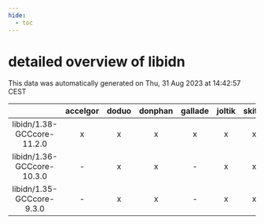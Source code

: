 ```yaml
---
hide:
  - toc
---
```


detailed overview of libidn
===========================


This data was automatically generated on Thu, 31 Aug 2023 at 14:42:57 CEST  

| |accelgor|doduo|donphan|gallade|joltik|skitty|swalot|victini|
| :---: | :---: | :---: | :---: | :---: | :---: | :---: | :---: | :---: |
|libidn/1.38-GCCcore-11.2.0|x|x|x|x|x|x|x|x|
|libidn/1.36-GCCcore-10.3.0|-|x|x|-|x|x|x|x|
|libidn/1.35-GCCcore-9.3.0|-|x|x|-|x|x|x|x|
